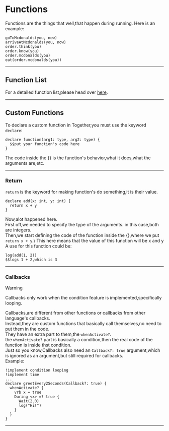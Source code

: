 # Functions
Functions are the things that well,that happen during running. Here is an example:
```
goToMcdonalds(you, now)
arriveAtMcdonalds(you, now)
order.think(you)
order.know(you)
order.mcdonalds(you)
eat(order.mcdonalds(you))
```
***
## Function List
For a detailed function list,please head over [here](https://github.com/LoukasTheUhhh/Together/blob/main/Info/CheatSheet.md#the-function-cheat-sheet).
***
## Custom Functions
To declare a custom function in Together,you must use the keyword ``declare``:
```tgt
declare function(arg1: type, arg2: type) {
  $$put your function's code here
}
```
The code inside the {} is the function's behavior,what it does,what the arguments are,etc.
***
### Return
``return`` is the keyword for making function's do something,it is their value.
```tgt
declare add(x: int, y: int) {
  return x + y
}
``` 
Now,alot happened here.\
First off,we needed to specify the type of the arguments. in this case,both are integers.\
Then,we start defining the code of the function inside the {},where we put ``return x + y``.\\
This here means that the value of this function will be x and y\
A use for this function could be:
```tgt
log(add(1, 2))
$$logs 1 + 2,which is 3
```
***
### Callbacks
> [!WARNING]
> Callbacks only work when the condition feature is implemented,specifically looping.
> 
Callbacks,are different from other functions or callbacks from other language's callbacks.\
Instead,they are custom functions that basically call themselves,no need to put them in the code.\
They have an extra part to them,the ``whenActivate?``.\
the ``whenActivate?`` part is basically a condition,then the real code of the function is inside thst condition.\
Just so you know,Callbacks also need an ``Callback?: true`` argument,which is ignored as an argument,but still required for callbacks.\
Example:
```tgt
!implement condition looping
!implement time
...
declare greetEvery2Seconds(Callback?: true) {
  whenActivate? {
    vrb x = true
    During <x> =? true {
      Wait(2.0)
      log("Hi!")
    }
  }
}
```
***
